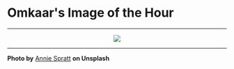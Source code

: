 # Omkaar's Image of the Hour

---

<div align="center">

<a href="https://unsplash.com/photos/a-group-of-people-riding-horses-down-a-street-Ng2UydNj4W8">
  <img src="https://images.unsplash.com/photo-1739611216842-05e54af86ec7?crop=entropy&cs=tinysrgb&fit=max&fm=jpg&ixid=M3w3NjA2Nzh8MHwxfHJhbmRvbXx8fHx8fHx8fDE3NTM5OTU2MDB8&ixlib=rb-4.1.0&q=80&w=1080" style="max-width:100%; height:auto;">
</a>



</div>

---

**Photo by** [Annie Spratt](https://unsplash.com/@anniespratt) **on Unsplash**
